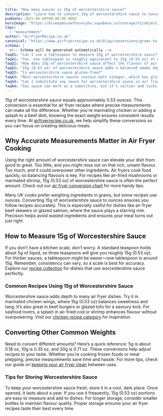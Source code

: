 ```yaml
---
title: "How many ounces is 15g of worcestershire sauce?"
description: "Learn how to convert 15g of worcestershire sauce to ounces easily for precise air fryer recipes. Get accurate measurements in seconds!"
pubDate: 2025-08-08T00:00:00.000Z
heroImage: "https://klueoymssxwfnxsvcyhv.supabase.co/storage/v1/object/public/Shmucket/15g-worcestershire-sauce-to-ounces.webp"
tags:
  - "measurement"
author: "AirFryerRecipe.co.uk"
canonical: "https://www.airfryerrecipe.co.uk/blog/conversions/grams-to-ounces/15g-worcestershire-sauce-to-ounces"
schema: |
  <!-- Schema will be generated automatically -->
faqQ1: "Can I use a tablespoon to measure 15g of worcestershire sauce?"
faqA1: "Yes, one tablespoon is roughly equivalent to 15g (0.53 oz) of worcestershire sauce. However, thickness can vary, so for absolute precision, a kitchen scale is recommended. This ensures your air fryer recipes turn out perfectly every time."
faqQ2: "How does 15g of worcestershire sauce affect the flavour of air fryer dishes?"
faqA2: "15g (0.53 oz) of worcestershire sauce adds a balanced umami depth without overpowering. It works well in marinades for chicken, beef, or even tofu, enhancing savoury notes. For stronger flavour, you can adjust slightly, but 15g is a great starting point."
faqQ3: "Is worcestershire sauce gluten-free?"
faqA3: "Most worcestershire sauces contain malt vinegar, which has gluten, but gluten-free versions are available. Always check the label if you’re cooking for someone with dietary restrictions. This ensures your air fryer meals are safe and delicious for everyone."
faqQ4: "Can I substitute soy sauce for worcestershire sauce in air fryer recipes?"
faqA4: "Soy sauce can work as a substitute, but it’s saltier and lacks the tang of worcestershire sauce. Use about 10g (0.35 oz) of soy sauce for every 15g (0.53 oz) of worcestershire sauce, and add a splash of lemon juice to mimic the acidity. Adjust to taste."
---
```

<p>15g of worcestershire sauce equals approximately 0.53 ounces. This conversion is essential for air fryer recipes where precise measurements can make all the difference. Whether you're marinating chicken or adding a splash to a beef dish, knowing the exact weight ensures consistent results every time. At <a href=https://www.airfryerrecipe.co.uk>airfryerrecipe.co.uk</a>, we help simplify these conversions so you can focus on creating delicious meals.</p>  

<h2>Why Accurate Measurements Matter in Air Fryer Cooking</h2>  
<p>Using the right amount of worcestershire sauce can elevate your dish from good to great. Too little, and you might miss out on that rich, umami flavour. Too much, and it could overpower other ingredients. Air fryers cook food quickly, so balancing flavours is key. For recipes like air-fried mushrooms or marinated shrimp, 15g (0.53 oz) of worcestershire sauce is often the perfect amount. Check out our <a href=https://www.airfryerrecipe.co.uk/air-fryer-conversion-chart>air fryer conversion chart</a> for more handy tips.</p>  

<p>Many UK cooks prefer weighing ingredients in grams, but some recipes use ounces. Converting 15g of worcestershire sauce to ounces ensures you follow recipes accurately. This is especially useful for dishes like air-fryer beef skewers or glazed salmon, where the sauce plays a starring role. Precision helps avoid wasted ingredients and ensures your meal turns out just right.</p>  

<h2>How to Measure 15g of Worcestershire Sauce</h2>  
<p>If you don’t have a kitchen scale, don’t worry. A standard teaspoon holds about 5g of liquid, so three teaspoons will give you roughly 15g (0.53 oz). For thicker sauces, a tablespoon might be easier—one tablespoon is around 15g. Remember, consistency can vary, so a scale is best for accuracy. Explore our <a href=https://www.airfryerrecipe.co.uk/recipes>recipe collection</a> for dishes that use worcestershire sauce perfectly.</p>  

<h3>Common Recipes Using 15g of Worcestershire Sauce</h3>  
<p>Worcestershire sauce adds depth to many air fryer dishes. Try it in marinated chicken wings, where 15g (0.53 oz) balances sweetness and tang. It’s also great in beef burgers or glazed tofu for a savoury kick. For seafood lovers, a splash in air-fried cod or shrimp enhances flavour without overpowering. Visit our <a href=https://www.airfryerrecipe.co.uk/recipe-category/chicken>chicken recipe category</a> for inspiration.</p>  

<h2>Converting Other Common Weights</h2>  
<p>Need to convert different amounts? Here’s a quick reference: 5g is about 0.18 oz, 10g is 0.35 oz, and 20g is 0.71 oz. These conversions help adjust recipes to your taste. Whether you’re cooking frozen foods or meal prepping, precise measurements save time and hassle. For more tips, check our guide on <a href=https://www.airfryerrecipe.co.uk/air-fryer-cleaner>keeping your air fryer clean</a> between uses.</p>  

<h3>Tips for Storing Worcestershire Sauce</h3>  
<p>To keep your worcestershire sauce fresh, store it in a cool, dark place. Once opened, it lasts about a year. If you use it frequently, 15g (0.53 oz) portions are easy to measure and add to dishes. For longer storage, consider smaller bottles to maintain flavour quality. Proper storage ensures your air fryer recipes taste their best every time.</p>
